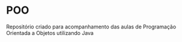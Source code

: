 # POO
Repositório criado para acompanhamento das aulas de Programação Orientada a Objetos utilizando Java
